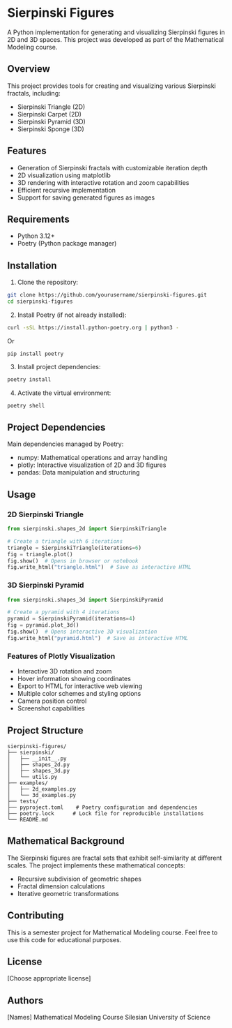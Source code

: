# Sierpinski Figures

A Python implementation for generating and visualizing Sierpinski figures in 2D and 3D spaces. This project was developed as part of the Mathematical Modeling course.

## Overview

This project provides tools for creating and visualizing various Sierpinski fractals, including:
- Sierpinski Triangle (2D)
- Sierpinski Carpet (2D)
- Sierpinski Pyramid (3D)
- Sierpinski Sponge (3D)

## Features

- Generation of Sierpinski fractals with customizable iteration depth
- 2D visualization using matplotlib
- 3D rendering with interactive rotation and zoom capabilities
- Efficient recursive implementation
- Support for saving generated figures as images

## Requirements

- Python 3.12+
- Poetry (Python package manager)

## Installation

1. Clone the repository:
```bash
git clone https://github.com/yourusername/sierpinski-figures.git
cd sierpinski-figures
```

2. Install Poetry (if not already installed):
```bash
curl -sSL https://install.python-poetry.org | python3 -
```
Or

```bask
pip install poetry
```
3. Install project dependencies:
```bash
poetry install
```

4. Activate the virtual environment:
```bash
poetry shell
```

## Project Dependencies

Main dependencies managed by Poetry:
- numpy: Mathematical operations and array handling
- plotly: Interactive visualization of 2D and 3D figures
- pandas: Data manipulation and structuring

## Usage

### 2D Sierpinski Triangle

```python
from sierpinski.shapes_2d import SierpinskiTriangle

# Create a triangle with 6 iterations
triangle = SierpinskiTriangle(iterations=6)
fig = triangle.plot()
fig.show()  # Opens in browser or notebook
fig.write_html("triangle.html")  # Save as interactive HTML
```

### 3D Sierpinski Pyramid

```python
from sierpinski.shapes_3d import SierpinskiPyramid

# Create a pyramid with 4 iterations
pyramid = SierpinskiPyramid(iterations=4)
fig = pyramid.plot_3d()
fig.show()  # Opens interactive 3D visualization
fig.write_html("pyramid.html")  # Save as interactive HTML
```

### Features of Plotly Visualization

- Interactive 3D rotation and zoom
- Hover information showing coordinates
- Export to HTML for interactive web viewing
- Multiple color schemes and styling options
- Camera position control
- Screenshot capabilities

## Project Structure

```
sierpinski-figures/
├── sierpinski/
│   ├── __init__.py
│   ├── shapes_2d.py
│   ├── shapes_3d.py
│   └── utils.py
├── examples/
│   ├── 2d_examples.py
│   └── 3d_examples.py
├── tests/
├── pyproject.toml    # Poetry configuration and dependencies
├── poetry.lock      # Lock file for reproducible installations
└── README.md
```

## Mathematical Background

The Sierpinski figures are fractal sets that exhibit self-similarity at different scales. The project implements these mathematical concepts:

- Recursive subdivision of geometric shapes
- Fractal dimension calculations
- Iterative geometric transformations

## Contributing

This is a semester project for Mathematical Modeling course. Feel free to use this code for educational purposes.

## License

[Choose appropriate license]

## Authors

[Names]
Mathematical Modeling Course
Silesian University of Science

